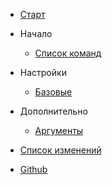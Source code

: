 - [Старт](/ru-ru/readme.md)

- Начало

  - [Список команд](/ru-ru/commands.md)

- Настройки

  - [Базовые](/ru-ru/configuration.md)

- Дополнительно

  - [Аргументы](/ru-ru/arguments.md)

- [Список изменений](/ru-ru/changelog.md)
- [Github](https://github.com/FlameInTheDark/dtbot)
